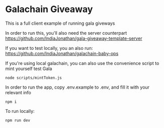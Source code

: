 # Galachain Giveaway

This is a full client example of running gala giveways

In order to run this, you'll also need the server counterpart
https://github.com/IndiaJonathan/gala-giveaway-template-server

If you want to test locally, you an also run:
https://github.com/IndiaJonathan/galachain-baby-ops

If you're using local galachain, you can also use the convenience script to mint yourself test Gala

```
node scripts/mintToken.js
```


In order to run the app, copy .env.example to .env, and fill it with your relevant info

```
npm i
```

To run locally:

```
npm run dev
```
